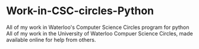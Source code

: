 # Work-in-CSC-circles-Python
All of my work in Waterloo's Computer Science Circles program for python
All of my work in the University of Waterloo Compuer Science Circles, made available online for help from others.
